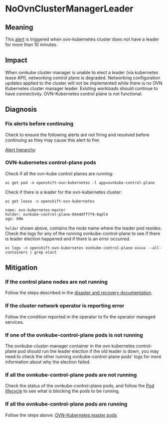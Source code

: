 # NoOvnClusterManagerLeader

## Meaning

This [alert][NoOvnClusterManagerLeader] is triggered when ovn-kubernetes
cluster does not have a leader for more than 10 minutes.

## Impact

When ovnkube cluster manager is unable to elect a leader (via kubernetes lease
API), networking control plane is degraded.
Networking configuration updates applied to the cluster will not be
implemented while there is no OVN Kubernetes cluster manager leader.
Existing workloads should continue to have connectivity.
OVN-Kubernetes control plane is not functional.

## Diagnosis

### Fix alerts before continuing

Check to ensure the following alerts are not firing and resolved before
continuing as they may cause this alert to fire:

[Alert hierarchy](./hierarchy/alerts-hierarchy.svg)

### OVN-kubernetes control-plane pods

Check if all the ovn-kube control planes are running:

    oc get pod -n openshift-ovn-kubernetes -l app=ovnkube-control-plane

Check if there is a leader for the ovn-kubernetes cluster:

    oc get lease -n openshift-ovn-kubernetes

    name: ovn-kubernetes-master
    holder: ovnkube-control-plane-8444dff7f9-6qdl4
    age: 89m

`holder` shown above, contains the node name where the leader pod
resides.
Check the logs for any of the running ovnkube-control-plane to see if there is
leader election happened and if there is an error occurred.

    oc logs -n openshift-ovn-kubernetes ovnkube-control-plane-xxxxx --all-containers | grep elect

## Mitigation

### If the control plane nodes are not running

Follow the steps described in the [disaster and recovery documentation][dr_doc].

### If the cluster network operator is reporting error

Follow the condition reported in the operator to fix the operator managed services.

### If one of the ovnkube-control-plane pods is not running

The ovnkube-cluster-manager container in the ovn kubernetes control-plane pod
should run the leader election if the old leader is down, you may need to 
check the other running ovnkube-control-plane pods' logs for more
information about why the election failed.

### If all the ovnkube-control-plane pods are not running

Check the status of the ovnkube-control-plane pods, and follow the
[Pod lifecycle][Pod lifecycle] to see what is blocking the pods to be running.

### If all the ovnkube-control-plane pods are running

Follow the steps above: [OVN-Kubernetes master pods](#ovn-kubernetes-control-plane-pods)

[NoOvnClusterManagerLeader]: https://github.com/openshift/cluster-network-operator/blob/master/bindata/network/ovn-kubernetes/self-hosted/multi-zone-interconnect/alert-rules-control-plane.yaml
[Pod lifecycle]: https://kubernetes.io/docs/concepts/workloads/pods/pod-lifecycle/
[dr_doc]: https://docs.openshift.com/container-platform/latest/backup_and_restore/control_plane_backup_and_restore/disaster_recovery/about-disaster-recovery.html
